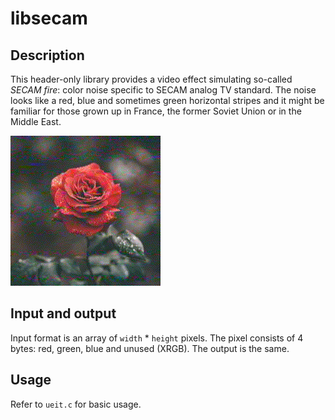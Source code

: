libsecam
========

## Description

This header-only library provides a video effect simulating so-called _SECAM
fire_: color noise specific to SECAM analog TV standard. The noise looks like
a red, blue and sometimes green horizontal stripes and it might be familiar
for those grown up in France, the former Soviet Union or in the Middle East.

![Sample](sample.gif)

## Input and output

Input format is an array of `width` * `height` pixels. The pixel consists of
4 bytes: red, green, blue and unused (XRGB). The output is the same.

## Usage

Refer to `ueit.c` for basic usage.
